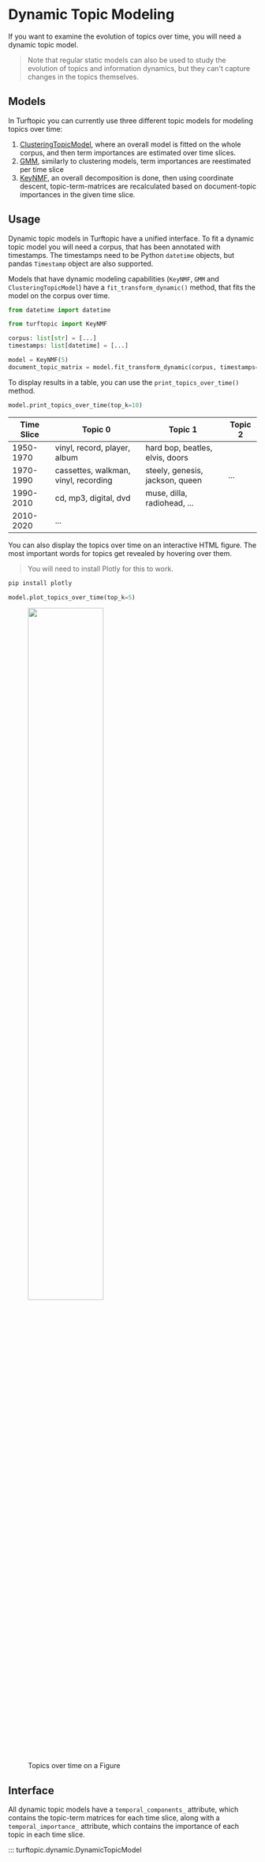 # Dynamic Topic Modeling

If you want to examine the evolution of topics over time, you will need a dynamic topic model.

> Note that regular static models can also be used to study the evolution of topics and information dynamics, but they can't capture changes in the topics themselves.

## Models

In Turftopic you can currently use three different topic models for modeling topics over time:
1. [ClusteringTopicModel](clustering.md), where an overall model is fitted on the whole corpus, and then term importances are estimated over time slices.
2. [GMM](GMM.md), similarly to clustering models, term importances are reestimated per time slice
3. [KeyNMF](KeyNMF.md), an overall decomposition is done, then using coordinate descent, topic-term-matrices are recalculated based on document-topic importances in the given time slice.

## Usage

Dynamic topic models in Turftopic have a unified interface.
To fit a dynamic topic model you will need a corpus, that has been annotated with timestamps.
The timestamps need to be Python `datetime` objects, but pandas `Timestamp` object are also supported.

Models that have dynamic modeling capabilities (`KeyNMF`, `GMM` and `ClusteringTopicModel`) have a `fit_transform_dynamic()` method, that fits the model on the corpus over time.

```python
from datetime import datetime

from turftopic import KeyNMF

corpus: list[str] = [...]
timestamps: list[datetime] = [...]

model = KeyNMF(5)
document_topic_matrix = model.fit_transform_dynamic(corpus, timestamps=timestamps)
```

To display results in a table, you can use the `print_topics_over_time()` method.

```python
model.print_topics_over_time(top_k=10)
```

<center>

| Time Slice | Topic 0                           | Topic 1                            | Topic 2                      |
|------------|-----------------------------------|------------------------------------|-----------------------------|
| 1950-1970  | vinyl, record, player, album       | hard bop, beatles, elvis, doors    |                             |
| 1970-1990  | cassettes, walkman, vinyl, recording | steely, genesis, jackson, queen   | ...                         |
| 1990-2010  | cd, mp3, digital, dvd               | muse, dilla, radiohead, ...       |                             |
| 2010-2020  | ...                               |                                    |                             |

</center>

You can also display the topics over time on an interactive HTML figure.
The most important words for topics get revealed by hovering over them.

> You will need to install Plotly for this to work.

```bash
pip install plotly
```

```python
model.plot_topics_over_time(top_k=5)
```

<figure>
  <img src="../images/topics_over_time.png" width="60%" style="margin-left: auto;margin-right: auto;">
  <figcaption>Topics over time on a Figure</figcaption>
</figure>

## Interface

All dynamic topic models have a `temporal_components_` attribute, which contains the topic-term matrices for each time slice, along with a `temporal_importance_` attribute, which contains the importance of each topic in each time slice.

::: turftopic.dynamic.DynamicTopicModel
